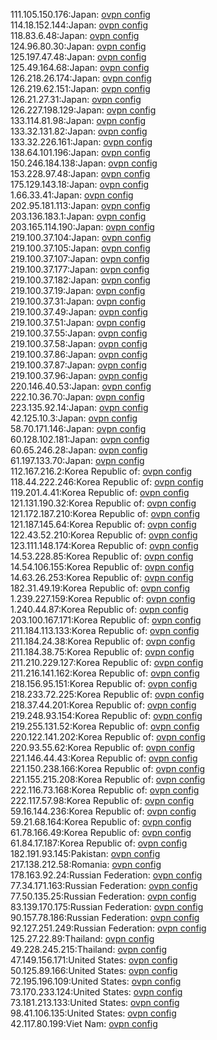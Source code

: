 111.105.150.176:Japan: [ovpn config](vpn/111_105_150_176.ovpn)  
114.18.152.144:Japan: [ovpn config](vpn/114_18_152_144.ovpn)  
118.83.6.48:Japan: [ovpn config](vpn/118_83_6_48.ovpn)  
124.96.80.30:Japan: [ovpn config](vpn/124_96_80_30.ovpn)  
125.197.47.48:Japan: [ovpn config](vpn/125_197_47_48.ovpn)  
125.49.164.68:Japan: [ovpn config](vpn/125_49_164_68.ovpn)  
126.218.26.174:Japan: [ovpn config](vpn/126_218_26_174.ovpn)  
126.219.62.151:Japan: [ovpn config](vpn/126_219_62_151.ovpn)  
126.21.27.31:Japan: [ovpn config](vpn/126_21_27_31.ovpn)  
126.227.198.129:Japan: [ovpn config](vpn/126_227_198_129.ovpn)  
133.114.81.98:Japan: [ovpn config](vpn/133_114_81_98.ovpn)  
133.32.131.82:Japan: [ovpn config](vpn/133_32_131_82.ovpn)  
133.32.226.161:Japan: [ovpn config](vpn/133_32_226_161.ovpn)  
138.64.101.196:Japan: [ovpn config](vpn/138_64_101_196.ovpn)  
150.246.184.138:Japan: [ovpn config](vpn/150_246_184_138.ovpn)  
153.228.97.48:Japan: [ovpn config](vpn/153_228_97_48.ovpn)  
175.129.143.18:Japan: [ovpn config](vpn/175_129_143_18.ovpn)  
1.66.33.41:Japan: [ovpn config](vpn/1_66_33_41.ovpn)  
202.95.181.113:Japan: [ovpn config](vpn/202_95_181_113.ovpn)  
203.136.183.1:Japan: [ovpn config](vpn/203_136_183_1.ovpn)  
203.165.114.190:Japan: [ovpn config](vpn/203_165_114_190.ovpn)  
219.100.37.104:Japan: [ovpn config](vpn/219_100_37_104.ovpn)  
219.100.37.105:Japan: [ovpn config](vpn/219_100_37_105.ovpn)  
219.100.37.107:Japan: [ovpn config](vpn/219_100_37_107.ovpn)  
219.100.37.177:Japan: [ovpn config](vpn/219_100_37_177.ovpn)  
219.100.37.182:Japan: [ovpn config](vpn/219_100_37_182.ovpn)  
219.100.37.19:Japan: [ovpn config](vpn/219_100_37_19.ovpn)  
219.100.37.31:Japan: [ovpn config](vpn/219_100_37_31.ovpn)  
219.100.37.49:Japan: [ovpn config](vpn/219_100_37_49.ovpn)  
219.100.37.51:Japan: [ovpn config](vpn/219_100_37_51.ovpn)  
219.100.37.55:Japan: [ovpn config](vpn/219_100_37_55.ovpn)  
219.100.37.58:Japan: [ovpn config](vpn/219_100_37_58.ovpn)  
219.100.37.86:Japan: [ovpn config](vpn/219_100_37_86.ovpn)  
219.100.37.87:Japan: [ovpn config](vpn/219_100_37_87.ovpn)  
219.100.37.96:Japan: [ovpn config](vpn/219_100_37_96.ovpn)  
220.146.40.53:Japan: [ovpn config](vpn/220_146_40_53.ovpn)  
222.10.36.70:Japan: [ovpn config](vpn/222_10_36_70.ovpn)  
223.135.92.14:Japan: [ovpn config](vpn/223_135_92_14.ovpn)  
42.125.10.3:Japan: [ovpn config](vpn/42_125_10_3.ovpn)  
58.70.171.146:Japan: [ovpn config](vpn/58_70_171_146.ovpn)  
60.128.102.181:Japan: [ovpn config](vpn/60_128_102_181.ovpn)  
60.65.246.28:Japan: [ovpn config](vpn/60_65_246_28.ovpn)  
61.197.133.70:Japan: [ovpn config](vpn/61_197_133_70.ovpn)  
112.167.216.2:Korea Republic of: [ovpn config](vpn/112_167_216_2.ovpn)  
118.44.222.246:Korea Republic of: [ovpn config](vpn/118_44_222_246.ovpn)  
119.201.4.41:Korea Republic of: [ovpn config](vpn/119_201_4_41.ovpn)  
121.131.190.32:Korea Republic of: [ovpn config](vpn/121_131_190_32.ovpn)  
121.172.187.210:Korea Republic of: [ovpn config](vpn/121_172_187_210.ovpn)  
121.187.145.64:Korea Republic of: [ovpn config](vpn/121_187_145_64.ovpn)  
122.43.52.210:Korea Republic of: [ovpn config](vpn/122_43_52_210.ovpn)  
123.111.148.174:Korea Republic of: [ovpn config](vpn/123_111_148_174.ovpn)  
14.53.228.85:Korea Republic of: [ovpn config](vpn/14_53_228_85.ovpn)  
14.54.106.155:Korea Republic of: [ovpn config](vpn/14_54_106_155.ovpn)  
14.63.26.253:Korea Republic of: [ovpn config](vpn/14_63_26_253.ovpn)  
182.31.49.19:Korea Republic of: [ovpn config](vpn/182_31_49_19.ovpn)  
1.239.227.159:Korea Republic of: [ovpn config](vpn/1_239_227_159.ovpn)  
1.240.44.87:Korea Republic of: [ovpn config](vpn/1_240_44_87.ovpn)  
203.100.167.171:Korea Republic of: [ovpn config](vpn/203_100_167_171.ovpn)  
211.184.113.133:Korea Republic of: [ovpn config](vpn/211_184_113_133.ovpn)  
211.184.24.38:Korea Republic of: [ovpn config](vpn/211_184_24_38.ovpn)  
211.184.38.75:Korea Republic of: [ovpn config](vpn/211_184_38_75.ovpn)  
211.210.229.127:Korea Republic of: [ovpn config](vpn/211_210_229_127.ovpn)  
211.216.141.162:Korea Republic of: [ovpn config](vpn/211_216_141_162.ovpn)  
218.156.95.151:Korea Republic of: [ovpn config](vpn/218_156_95_151.ovpn)  
218.233.72.225:Korea Republic of: [ovpn config](vpn/218_233_72_225.ovpn)  
218.37.44.201:Korea Republic of: [ovpn config](vpn/218_37_44_201.ovpn)  
219.248.93.154:Korea Republic of: [ovpn config](vpn/219_248_93_154.ovpn)  
219.255.131.52:Korea Republic of: [ovpn config](vpn/219_255_131_52.ovpn)  
220.122.141.202:Korea Republic of: [ovpn config](vpn/220_122_141_202.ovpn)  
220.93.55.62:Korea Republic of: [ovpn config](vpn/220_93_55_62.ovpn)  
221.146.44.43:Korea Republic of: [ovpn config](vpn/221_146_44_43.ovpn)  
221.150.238.166:Korea Republic of: [ovpn config](vpn/221_150_238_166.ovpn)  
221.155.215.208:Korea Republic of: [ovpn config](vpn/221_155_215_208.ovpn)  
222.116.73.168:Korea Republic of: [ovpn config](vpn/222_116_73_168.ovpn)  
222.117.57.98:Korea Republic of: [ovpn config](vpn/222_117_57_98.ovpn)  
59.16.144.236:Korea Republic of: [ovpn config](vpn/59_16_144_236.ovpn)  
59.21.68.164:Korea Republic of: [ovpn config](vpn/59_21_68_164.ovpn)  
61.78.166.49:Korea Republic of: [ovpn config](vpn/61_78_166_49.ovpn)  
61.84.17.187:Korea Republic of: [ovpn config](vpn/61_84_17_187.ovpn)  
182.191.93.145:Pakistan: [ovpn config](vpn/182_191_93_145.ovpn)  
217.138.212.58:Romania: [ovpn config](vpn/217_138_212_58.ovpn)  
178.163.92.24:Russian Federation: [ovpn config](vpn/178_163_92_24.ovpn)  
77.34.171.163:Russian Federation: [ovpn config](vpn/77_34_171_163.ovpn)  
77.50.135.25:Russian Federation: [ovpn config](vpn/77_50_135_25.ovpn)  
83.139.170.175:Russian Federation: [ovpn config](vpn/83_139_170_175.ovpn)  
90.157.78.186:Russian Federation: [ovpn config](vpn/90_157_78_186.ovpn)  
92.127.251.249:Russian Federation: [ovpn config](vpn/92_127_251_249.ovpn)  
125.27.22.89:Thailand: [ovpn config](vpn/125_27_22_89.ovpn)  
49.228.245.215:Thailand: [ovpn config](vpn/49_228_245_215.ovpn)  
47.149.156.171:United States: [ovpn config](vpn/47_149_156_171.ovpn)  
50.125.89.166:United States: [ovpn config](vpn/50_125_89_166.ovpn)  
72.195.196.109:United States: [ovpn config](vpn/72_195_196_109.ovpn)  
73.170.233.124:United States: [ovpn config](vpn/73_170_233_124.ovpn)  
73.181.213.133:United States: [ovpn config](vpn/73_181_213_133.ovpn)  
98.41.106.135:United States: [ovpn config](vpn/98_41_106_135.ovpn)  
42.117.80.199:Viet Nam: [ovpn config](vpn/42_117_80_199.ovpn)  
